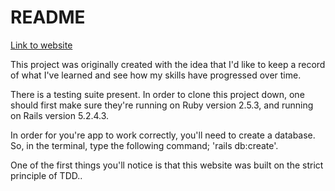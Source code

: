 # README
[Link to website](https://travis-website.herokuapp.com/)


This project was originally created with the idea that I'd like to keep a record of what I've learned and see how my skills have progressed over time.

There is a testing suite present. In order to clone this project down, one should first make sure they're running on Ruby version 2.5.3, and running on Rails version 5.2.4.3.

In order for you're app to work correctly, you'll need to create a database. So, in the terminal, type the following command; 'rails db:create'.

One of the first things you'll notice is that this website was built on the strict principle of TDD..
